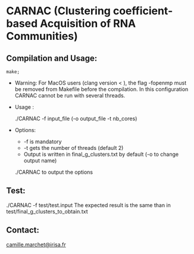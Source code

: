 CARNAC (Clustering coefficient-based Acquisition of RNA Communities)
====================================================================


Compilation and Usage:
----------------------
	make;

* Warning:
For MacOS users (clang version < ), the flag -fopenmp must be removed from Makefile before the compilation. In this configuration CARNAC cannot be run with several threads.



* Usage :

	./CARNAC -f input_file (-o output_file -t nb_cores)

* Options:
	* -f is mandatory
	* -t gets the number of threads (default 2)
	* Output is written in final_g_clusters.txt by default (-o to change output name)
	
	./CARNAC
to output the options


Test:
-----
./CARNAC -f test/test.input
The expected result is the same than in test/final_g_clusters_to_obtain.txt


Contact:
--------
camille.marchet@irisa.fr
